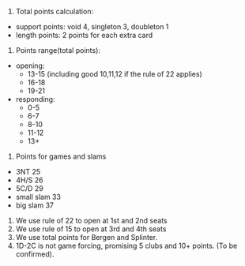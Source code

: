 
1. Total points calculation:
  * support points: void 4, singleton 3, doubleton 1
  * length points: 2 points for each extra card 
1. Points range(total points):
  * opening:
  	* 13-15 (including good 10,11,12 if the rule of 22 applies)
    * 16-18
    * 19-21	
  * responding:
    * 0-5 
    * 6-7
    * 8-10
    * 11-12
    * 13+
1. Points for games and slams
  * 3NT 25
  * 4H/S 26
  * 5C/D 29
  * small slam 33
  * big slam 37
1. We use rule of 22 to open at 1st and 2nd seats
1. We use rule of 15 to open at 3rd and 4th seats
1. We use total points for Bergen and Splinter.
1. 1D-2C is not game forcing, promising 5 clubs and 10+ points. (To be confirmed).
